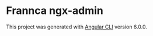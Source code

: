 # Frannca ngx-admin

This project was generated with [Angular CLI](https://github.com/angular/angular-cli) version 6.0.0.
